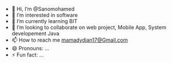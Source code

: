- 👋 Hi, I’m @Sanomohamed
- 👀 I’m interested in software 
- 🌱 I’m currently learning BIT
- 💞️ I’m looking to collaborate on web project, Mobile App, System developement Java
- 📫 How to reach me mamadydjan17@Gmail.com
- 😄 Pronouns: ...
- ⚡ Fun fact: ...

<!---
Sanomohamed/Sanomohamed is a ✨ special ✨ repository because its `README.md` (this file) appears on your GitHub profile.
You can click the Preview link to take a look at your changes.
--->
